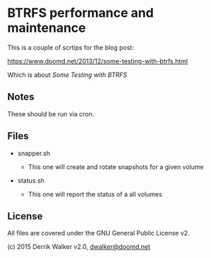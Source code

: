 # BTRFS performance and maintenance 

This is a couple of scrtips for the blog post:

https://www.doomd.net/2013/12/some-testing-with-btrfs.html 

Which is about *Some Testing with BTRFS* 

## Notes

These should be run via cron.

## Files 
- snapper.sh
	- This one will create and rotate snapshots for a given volume

- status.sh
	- This one will report the status of a all volumes

## License 

All files are covered under the GNU General Public License v2.

(c) 2015 Derrik Walker v2.0, dwalker@doomd.net 
